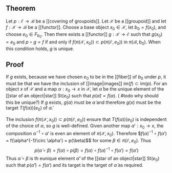 ## Theorem
Let $p:\mathcal E\to \mathcal B$ be a [[covering of groupoids]]. Let $\mathcal X$ be a [[groupoid]] and let $f:\mathcal X\to \mathcal B$ be a [[functor]]. Choose a base object $x_0\in\mathcal X$, let $b_0=f(x_0)$, and choose $e_0\in F_{b_0}$. Then there exists a [[functor]]  $g:\mathcal X\to \mathcal E$ such that $g(x_0) = e_0$ and $p\circ g = f$ if and only if $f(\pi(\mathcal X,x_0)) \subset p(\pi(\mathcal E,e_0))$ in $\pi(\mathcal B,b_0)$. When this condition holds, $g$ is unique. 
## Proof
If $g$ exists, because we have chosen $e_0$ to be in the [[fiber]] of $b_0$ under $p$, it must be that we have the inclusion of [[image|images]] $\text{im}(f)\subset \text{im}(p)$. For an object $x$ of $\mathcal X$ and a map $\alpha:x_0\to x$ in $\mathcal X$, let $\tilde\alpha$ be the unique element of the [[star of an object|star]] $\text{St}(e_0)$ such that $p(\tilde\alpha) = f(\alpha)$.  ( #todo why should this be unique?) If $g$ exists, $g(\alpha)$ must be $\tilde \alpha$ and therefore $g(x)$ must be the target $T(f(\alpha))(e_0)$ of $\tilde \alpha$. 

The inclusion $f(\pi(\mathcal X,x_0))\subset p(\pi(\mathcal E, e_0))$ ensure that $T(f(\alpha))(e_0)$ is independent of the choice of $\alpha$, so $g$ is well-defined. Given another map $\alpha':x_0\to x$, the composition $\alpha^{-1}\circ \alpha'$ is even an element of $\pi(\mathcal X,x_0)$. Therefore $$f(\alpha)^{-1}\circ f(\alpha')$ = f(\alpha^{-1}\circ \alpha') = p(\beta)$$ for some $\beta\in \pi(\mathcal E,e_0)$.  Thus $$p(\tilde \alpha\circ \beta) = f(\alpha)\circ p(\beta) = f(\alpha) \circ f(\alpha)^{-1} \circ f(\alpha') = f(\alpha')$$ Thus $\tilde\alpha\circ \beta$ is th eunique element $\tilde\alpha'$ of the [[star of an object|star]] $\text{St}(e_0)$ such that $p(\tilde\alpha')=f(\alpha')$ and its target is the target of $\tilde \alpha$ as required.